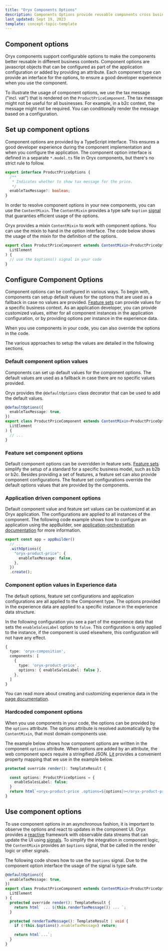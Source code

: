 ```yaml
---
title: "Oryx Components Options"
description: Components Options provide reusable components cross business models
last_updated: Sept 19, 2023
template: concept-topic-template
---
```


## Component options

Oryx components support configurable options to make the components better reusable in different business contexts. Component options are javascript objects that can be configured as part of the application configuration or added by providing an attribute. Each component type can provide an interface for the options, to ensure a good developer experience when you use the component.

To illustrate the usage of component options, we use the tax message ("incl. vat") that is rendered on the `ProductPriceComponent`. The tax message might not be useful for all businesses. For example, in a b2c context, the message might not be required. You can conditionally render the message based on a configuration.

## Set up component options

Component options are provided by a TypeScript interface. This ensures a good developer experience during the component implementation and when you configure the application. The component option interface is defined in a separate `*.model.ts` file in Oryx components, but there's no strict rule to follow.

```ts
export interface ProductPriceOptions {
  /**
   * Indicates whether to show tax message for the price.
   */
  enableTaxMessage?: boolean;
}
```

In order to resolve component options in your new components, you can use the `ContentMixin`. The `ContentMixin` provides a type safe `$option` [signal](/docs/scos/dev/front-end-development/{{page.version}}/oryx/architecture/reactivity/signals.html) that guaranties efficient usage of the options.

Oryx provides a mixin `ContentMixin` to work with component options. You can use the mixin to hand in the option interface. The code below shows the usage of the mixin for the definition of the options.

```ts
export class ProductPriceComponent extends ContentMixin<ProductPriceOptions>(
  LitElement
) {
  // use the $options() signal in your code
}
```

## Configure Component Options

Component options can be configured in various ways. To begin with, components can setup default values for the options that are used as a fallback in case no values are provided. [Feature sets](/docs/scos/dev/front-end-development/{{page.version}}/oryx/building-applications/oryx-feature-sets.html) can provide values for a specific business context. As an application developer, you can provide customized values, either for all component instances in the application configuration, or by providing options per instance in the experience data.

When you use components in your code, you can also override the options in the code.

The various approaches to setup the values are detailed in the following sections.

### Default component option values

Components can set up default values for the component options. The default values are used as a fallback in case there are no specific values provided.

Oryx provides the `@defaultOptions` class decorator that can be used to add the default values.

```ts
@defaultOptions({
  enableTaxMessage: true,
})
export class ProductPriceComponent extends ContentMixin<ProductPriceOptions>(
  LitElement
) {
  // ...
}
```

### Feature set component options

Default component options can be overridden in feature sets. [Feature sets](/docs/scos/dev/front-end-development/{{page.version}}/oryx/building-applications/oryx-feature-sets.html) simplify the setup of a standard for a specific business model, such as b2b or b2c. Besides providing a set of features, a feature set can also provide component configurations. The feature set configurations override the default options values that are provided by the components.

### Application driven component options

Default component value and feature set values can be customized at an Oryx application. The configurations are applied to all instances of the component. The following code example shows how to configure an application using the appBuilder, see [application-orchestration documentation](https://docs.spryker.com/docs/scos/dev/front-end-development/202307.0/oryx/oryx-application-orchestration/oryx-application-orchestration.html) for more information.

```ts
export const app = appBuilder()
  // ...
  .withOptions({
    "oryx-product-price": {
      enableTaxMessage: false,
    },
  })
  .create();
```

### Component option values in Experience data

The default options, feature set configurations and application configurations are all applied to the Component type. The options provided in the experience data are applied to a specific instance in the experience data structure.

In the following configuration you see a part of the experience data that sets the `enableSalesLabel` option to `false`. This configuration is only applied to the instance, if the component is used elsewhere, this configuration will not have any effect.

```ts
{
  type: 'oryx-composition',
  components: [
    {
      type: 'oryx-product-price',
      options: { enableSalesLabel: false },
    },
  ]
}
```

You can read more about creating and customizing experience data in the
[page documentation](/docs/scos/dev/front-end-development/202307.0/oryx/building-pages/oryx-pages.html).

### Hardcoded component options

When you use components in your code, the options can be provided by the `options` attribute. The options attribute is resolved automatically by the `ContentMixin`, that most domain components use.

The example below shows how component options are written in the component `options` attribute. When options are added by an attribute, the web component specs require a stringified JSON. [Lit](https://lit.dev) provides a convenient property mapping that we use in the example below.

```ts
protected override render(): TemplateResult {

  const options: ProductPriceOptions = {
    enableSalesLabel: false;
  }
  return html`<oryx-product-price .options=${options}></oryx-product-price>`;
}
```

## Use component options

To use component options in an asynchronous fashion, it is important to observe the options and react to updates in the component UI. Oryx provides a [reactive](/docs/scos/dev/front-end-development/{{page.version}}/oryx/architecture/reactivity/reactivity.html) framework with observable data streams that can update the UI using [signals](/docs/scos/dev/front-end-development/{{page.version}}/oryx/reactivity/signals.html). To simplify the integration in component logic, the `ContentMixin` provides an `$options` signal, that be called in the render logic or other signals.

The following code shows how to use the `$options` signal. Due to the component option interface the usage of the signal is type safe.

```ts
@defaultOptions({
  enableTaxMessage: true,
})
export class ProductPriceComponent extends ContentMixin<ProductPriceOptions>(
  LitElement
) {
  protected override render(): TemplateResult {
    return html` ... ${this.renderTaxMessage()} ... `;
  }

  protected renderTaxMessage(): TemplateResult | void {
    if (!this.$options().enableTaxMessage) return;

    return html`...`;
  }
}
```
